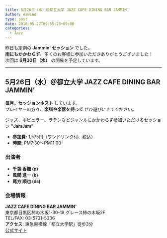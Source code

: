 ```yaml
---
title: 5月26日（水）＠都立大学 JAZZ CAFE DINING BAR JAMMIN’
author: eawind
type: post
date: 2010-05-27T09:55:23+09:00
categories:
  - Jazz
---
```

昨日も定例の **Jammin' セッション** でした。  
**雨にもかかわらず**、多くのお客様に参加いただきありがとうございました！  
次回は **6月30日（水）** の開催を予定しています。

---

## 5月26日（水）＠都立大学 JAZZ CAFE DINING BAR JAMMIN'

**毎月、セッションホスト** しています。  
プレイヤーの方々、**楽譜や楽器を持って** ぜひ遊びにきてください。

ジャズ、ポピュラー、ラテンなどジャンルにかかわらず参加いただけるセッション **"JamJam"**  

- **参加費:** 1,575円（ワンドリンク付、税込）  
- **時間:** PM7:30〜PM11:00  

### 出演者
- **千葉 香織 (p)**  
- **風間 進一 (b)**  
- **尾方 順也 (ds)**  

### 会場情報
**JAZZ CAFE DINING BAR JAMMIN'**  
東京都目黒区柿の木坂1-30-19 グレース柿の木坂2F  
TEL/FAX: 03-5731-5336  
**アクセス:** 東急東横線「都立大学駅」徒歩3分  
[公式サイト](http://www17.ocn.ne.jp/~jammin/index.htm)  
